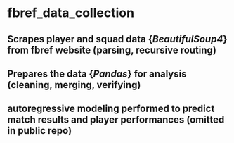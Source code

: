# fbref_data_collection
## Scrapes player and squad data {*BeautifulSoup4*} from fbref website (parsing, recursive routing)
## Prepares the data {*Pandas*} for analysis (cleaning, merging, verifying)
## autoregressive modeling performed to predict match results and player performances (omitted in public repo)
